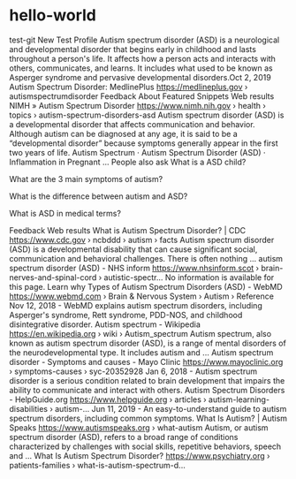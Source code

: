 # hello-world
test-git
New Test Profile
Autism spectrum disorder (ASD) is a neurological and developmental disorder that begins early in childhood and lasts throughout a person's life. It affects how a person acts and interacts with others, communicates, and learns. It includes what used to be known as Asperger syndrome and pervasive developmental disorders.Oct 2, 2019
Autism Spectrum Disorder: MedlinePlus
https://medlineplus.gov › autismspectrumdisorder
Feedback
About Featured Snippets
Web results
NIMH » Autism Spectrum Disorder
https://www.nimh.nih.gov › health › topics › autism-spectrum-disorders-asd
Autism spectrum disorder (ASD) is a developmental disorder that affects communication and behavior. Although autism can be diagnosed at any age, it is said to be a “developmental disorder” because symptoms generally appear in the first two years of life.
‎Autism Spectrum · ‎Autism Spectrum Disorder (ASD) · ‎Inflammation in Pregnant ...
People also ask
What is a ASD child?

What are the 3 main symptoms of autism?


What is the difference between autism and ASD?

What is ASD in medical terms?

Feedback
Web results
What is Autism Spectrum Disorder? | CDC
https://www.cdc.gov › ncbddd › autism › facts
Autism spectrum disorder (ASD) is a developmental disability that can cause significant social, communication and behavioral challenges. There is often nothing ...
autism spectrum disorder (ASD) - NHS inform
https://www.nhsinform.scot › brain-nerves-and-spinal-cord › autistic-spectr...
No information is available for this page.
Learn why
Types of Autism Spectrum Disorders (ASD) - WebMD
https://www.webmd.com › Brain & Nervous System › Autism › Reference
Nov 12, 2018 - WebMD explains autism spectrum disorders, including Asperger's syndrome, Rett syndrome, PDD-NOS, and childhood disintegrative disorder.
Autism spectrum - Wikipedia
https://en.wikipedia.org › wiki › Autism_spectrum
Autism spectrum, also known as autism spectrum disorder (ASD), is a range of mental disorders of the neurodevelopmental type. It includes autism and ...
Autism spectrum disorder - Symptoms and causes - Mayo Clinic
https://www.mayoclinic.org › symptoms-causes › syc-20352928
Jan 6, 2018 - Autism spectrum disorder is a serious condition related to brain development that impairs the ability to communicate and interact with others.
Autism Spectrum Disorders - HelpGuide.org
https://www.helpguide.org › articles › autism-learning-disabilities › autism-...
Jun 11, 2019 - An easy-to-understand guide to autism spectrum disorders, including common symptoms.
What Is Autism? | Autism Speaks
https://www.autismspeaks.org › what-autism
Autism, or autism spectrum disorder (ASD), refers to a broad range of conditions characterized by challenges with social skills, repetitive behaviors, speech and ...
What Is Autism Spectrum Disorder?
https://www.psychiatry.org › patients-families › what-is-autism-spectrum-d...

